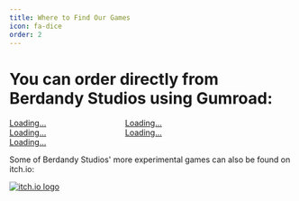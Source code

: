 ```yaml
---
title: Where to Find Our Games
icon: fa-dice
order: 2
---
```


# You can order directly from Berdandy Studios using Gumroad:

<script src="https://gumroad.com/js/gumroad-embed.js"></script>
<div style="display:inline-block; vertical-align: top; width: 40%;">
  <div class="gumroad-product-embed" data-gumroad-product-id="micdrop"><a href="https://gumroad.com/l/micdrop">Loading...</a></div>
</div>
<div style="display:inline-block; vertical-align: top; width: 40%;">
  <div class="gumroad-product-embed" data-gumroad-product-id="pitchfest"><a href="https://gumroad.com/l/pitchfest">Loading...</a></div>
</div>
<div style="display:inline-block; vertical-align: top; width: 40%;">
  <div class="gumroad-product-embed" data-gumroad-product-id="conspiracy-theory"><a href="https://gumroad.com/l/conspiracy-theory">Loading...</a></div>
</div>
<div style="display:inline-block; vertical-align: top; width: 40%;">
  <div class="gumroad-product-embed" data-gumroad-product-id="ayXYp"><a href="https://gumroad.com/l/ayXYp">Loading...</a></div>
</div>
<div style="display:inline-block; vertical-align: top; width: 40%;">
  <div class="gumroad-product-embed" data-gumroad-product-id="XcCZf"><a href="https://gumroad.com/l/XcCZf">Loading...</a></div>
</div>

Some of Berdandy Studios' more experimental games can also be found on itch.io:

[![itch.io logo](assets/images/itchio_logo.png)](https://berdandy.itch.io)

